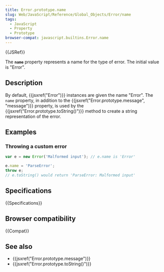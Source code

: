 ```yaml
---
title: Error.prototype.name
slug: Web/JavaScript/Reference/Global_Objects/Error/name
tags:
  - JavaScript
  - Property
  - Prototype
browser-compat: javascript.builtins.Error.name
---
```

{{JSRef}}

The **`name`** property represents a name for the type of error. The initial
value is "Error".

## Description

By default, {{jsxref("Error")}} instances are given the name "Error". The
`name` property, in addition to the
{{jsxref("Error.prototype.message", "message")}} property, is
used by the {{jsxref("Error.prototype.toString()")}} method to
create a string representation of the error.

## Examples

### Throwing a custom error

```js
var e = new Error('Malformed input'); // e.name is 'Error'

e.name = 'ParseError';
throw e;
// e.toString() would return 'ParseError: Malformed input'
```

## Specifications

{{Specifications}}

## Browser compatibility

{{Compat}}

## See also

*   {{jsxref("Error.prototype.message")}}
*   {{jsxref("Error.prototype.toString()")}}
